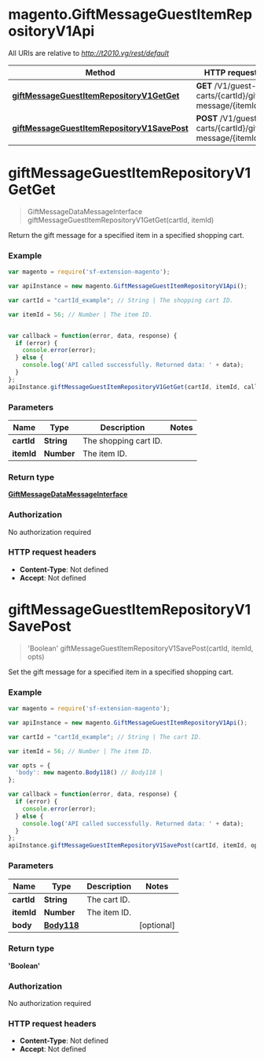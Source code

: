 # magento.GiftMessageGuestItemRepositoryV1Api

All URIs are relative to *http://t2010.vg/rest/default*

Method | HTTP request | Description
------------- | ------------- | -------------
[**giftMessageGuestItemRepositoryV1GetGet**](GiftMessageGuestItemRepositoryV1Api.md#giftMessageGuestItemRepositoryV1GetGet) | **GET** /V1/guest-carts/{cartId}/gift-message/{itemId} | 
[**giftMessageGuestItemRepositoryV1SavePost**](GiftMessageGuestItemRepositoryV1Api.md#giftMessageGuestItemRepositoryV1SavePost) | **POST** /V1/guest-carts/{cartId}/gift-message/{itemId} | 


<a name="giftMessageGuestItemRepositoryV1GetGet"></a>
# **giftMessageGuestItemRepositoryV1GetGet**
> GiftMessageDataMessageInterface giftMessageGuestItemRepositoryV1GetGet(cartId, itemId)



Return the gift message for a specified item in a specified shopping cart.

### Example
```javascript
var magento = require('sf-extension-magento');

var apiInstance = new magento.GiftMessageGuestItemRepositoryV1Api();

var cartId = "cartId_example"; // String | The shopping cart ID.

var itemId = 56; // Number | The item ID.


var callback = function(error, data, response) {
  if (error) {
    console.error(error);
  } else {
    console.log('API called successfully. Returned data: ' + data);
  }
};
apiInstance.giftMessageGuestItemRepositoryV1GetGet(cartId, itemId, callback);
```

### Parameters

Name | Type | Description  | Notes
------------- | ------------- | ------------- | -------------
 **cartId** | **String**| The shopping cart ID. | 
 **itemId** | **Number**| The item ID. | 

### Return type

[**GiftMessageDataMessageInterface**](GiftMessageDataMessageInterface.md)

### Authorization

No authorization required

### HTTP request headers

 - **Content-Type**: Not defined
 - **Accept**: Not defined

<a name="giftMessageGuestItemRepositoryV1SavePost"></a>
# **giftMessageGuestItemRepositoryV1SavePost**
> &#39;Boolean&#39; giftMessageGuestItemRepositoryV1SavePost(cartId, itemId, opts)



Set the gift message for a specified item in a specified shopping cart.

### Example
```javascript
var magento = require('sf-extension-magento');

var apiInstance = new magento.GiftMessageGuestItemRepositoryV1Api();

var cartId = "cartId_example"; // String | The cart ID.

var itemId = 56; // Number | The item ID.

var opts = { 
  'body': new magento.Body118() // Body118 | 
};

var callback = function(error, data, response) {
  if (error) {
    console.error(error);
  } else {
    console.log('API called successfully. Returned data: ' + data);
  }
};
apiInstance.giftMessageGuestItemRepositoryV1SavePost(cartId, itemId, opts, callback);
```

### Parameters

Name | Type | Description  | Notes
------------- | ------------- | ------------- | -------------
 **cartId** | **String**| The cart ID. | 
 **itemId** | **Number**| The item ID. | 
 **body** | [**Body118**](Body118.md)|  | [optional] 

### Return type

**&#39;Boolean&#39;**

### Authorization

No authorization required

### HTTP request headers

 - **Content-Type**: Not defined
 - **Accept**: Not defined

